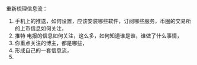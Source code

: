 重新梳理信息流：

1. 手机上的推送，如何设置，应该安装哪些软件，订阅哪些服务，币圈的交易所的上币信息如何关注，
2. 推特 电报的信息如何关注，这么多，如何知道谁是谁，谁做了什么事情，
3. 你重点关注的博主，都是哪些，
4. 形成自己的一套信息流，
5. 

